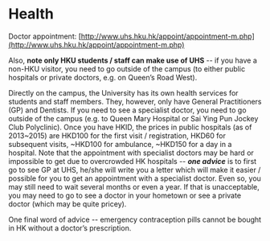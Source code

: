 # Health

Doctor appointment: [http://www.uhs.hku.hk/appoint/appointment-m.php](http://www.uhs.hku.hk/appoint/appointment-m.php)

Also, **note only HKU students / staff can make use of UHS** -- if you have a non-HKU visitor, you need to go outside of the campus \(to either public hospitals or private doctors, e.g. on Queen’s Road West\).

Directly on the campus, the University has its own health services for students and staff members. They, however, only have General Practitioners \(GP\) and Dentists. If you need to see a specialist doctor, you need to go outside of the campus \(e.g. to Queen Mary Hospital or Sai Ying Pun Jockey Club Polyclinic\). Once you have HKID, the prices in public hospitals \(as of 2013~2015\) are HKD100 for the first visit / registration, HKD60 for subsequent visits, ~HKD100 for ambulance, ~HKD150 for a day in a hospital. Note that the appointment with specialist doctors may be hard or impossible to get due to overcrowded HK hospitals -- _**one advice**_ is to first go to see GP at UHS, he/she will write you a letter which will make it easier / possible for you to get an appointment with a specialist doctor. Even so, you may still need to wait several months or even a year. If that is unacceptable, you may need to go to see a doctor in your hometown or see a private doctor \(which may be quite pricey\).

One final word of advice -- emergency contraception pills cannot be bought in HK without a doctor’s prescription.  
  


